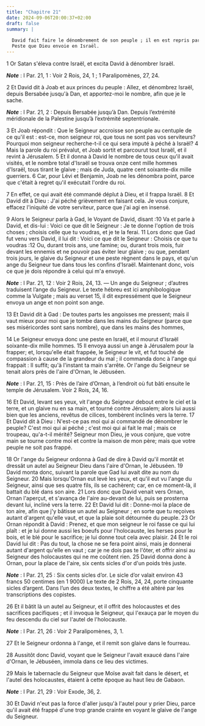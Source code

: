 ```yaml
---
title: "Chapitre 21"
date: 2024-09-06T20:00:37+02:00
draft: false
summary: |
  
  David fait faire le dénombrement de son peuple ; il en est repris par le prophète Gad.
  Peste que Dieu envoie en Israël.
---
```



1 Or Satan s'éleva contre Israël, et excita David à dénombrer Israël.

***Note*** :  I Par. 21, 1 : Voir 2 Rois, 24, 1 ; 1 Paralipomènes, 27, 24.

2 Et David dit à Joab et aux princes du peuple : Allez, et dénombrez Israël, depuis Bersabée jusqu'à Dan, et apportez-moi le nombre, afin que je le sache.

***Note*** :  I Par. 21, 2 : Depuis Bersabée jusqu’à Dan. Depuis l’extrémité méridionale de la Palestine jusqu’à l’extrémité septentrionale.

3 Et Joab répondit : Que le Seigneur accroisse son peuple au centuple de ce qu'il est : est-ce, mon seigneur roi, que tous ne sont pas vos serviteurs? Pourquoi mon seigneur recherche-t-il ce qui sera imputé à péché à Israël? 4 Mais la parole du roi prévalut, et Joab sortit et parcourut tout Israël, et il revint à Jérusalem. 5 Et il donna à David le nombre de tous ceux qu'il avait visités, et le nombre total d'Israël se trouva onze cent mille hommes d'Israël, tous tirant le glaive ; mais de Juda, quatre cent soixante-dix mille guerriers. 6 Car, pour Lévi et Benjamin, Joab ne les dénombra point, parce que c'était à regret qu'il exécutait l'ordre du roi.


7 En effet, ce qui avait été commandé déplut à Dieu, et il frappa Israël. 8 Et David dit à Dieu : J'ai péché grièvement en faisant cela. Je vous conjure, effacez l'iniquité de votre serviteur, parce que j'ai agi en insensé.


9 Alors le Seigneur parla à Gad, le Voyant de David, disant :10 Va et parle à David, et dis-lui : Voici ce que dit le Seigneur : Je te donne l'option de trois choses ; choisis celle que tu voudras, et je te la ferai. 11 Lors donc que Gad fut venu vers David, il lui dit : Voici ce que dit le Seigneur : Choisis ce que tu voudras :12 Ou, durant trois ans, une famine; ou, durant trois mois, fuir devant les ennemis et ne pouvoir pas éviter leur glaive ; ou que, pendant trois jours, le glaive du Seigneur et une peste règnent dans le pays, et qu'un ange du Seigneur tue dans tous les confins d'Israël. Maintenant donc, vois ce que je dois répondre à celui qui m'a envoyé.

***Note*** :  I Par. 21, 12 : Voir 2 Rois, 24, 13. ― Un ange du Seigneur ; d’autres traduisent l’ange du Seigneur. Le texte hébreu est ici amphibologique comme la Vulgate ; mais au verset 15, il dit expressément que le Seigneur envoya un ange et non point son ange.

13 Et David dit à Gad : De toutes parts les angoisses me pressent; mais il vaut mieux pour moi que je tombe dans les mains du Seigneur (parce que ses miséricordes sont sans nombre), que dans les mains des hommes,


14 Le Seigneur envoya donc une peste en Israël, et il mourut d'Israël soixante-dix mille hommes. 15 Il envoya aussi un ange à Jérusalem pour la frapper; et, lorsqu'elle était frappée, le Seigneur le vit, et fut touché de compassion à cause de la grandeur du mal ; il commanda donc à l'ange qui frappait : Il suffit; qu'à l'instant ta main s'arrête. Or l'ange du Seigneur se tenait alors près de l'aire d'Ornan, le Jébuséen.

***Note*** :  I Par. 21, 15 : Près de l’aire d’Ornan, à l’endroit où fut bâti ensuite le temple de Jérusalem. Voir 2 Rois, 24, 16.

16 Et David, levant ses yeux, vit l'ange du Seigneur debout entre le ciel et la terre, et un glaive nu en sa main, et tourné contre Jérusalem; alors lui aussi bien que les anciens, revêtus de cilices, tombèrent inclinés vers la terre. 17 Et David dit à Dieu : N'est-ce pas moi qui ai commandé de dénombrer le peuple? C'est moi qui ai péché ; c'est moi qui ai fait le mal ; mais ce troupeau, qu'a-t-il mérité? Seigneur mon Dieu, je vous conjure, que votre main se tourne contre moi et contre la maison de mon père; mais que votre peuple ne soit pas frappé.


18 Or l'ange du Seigneur ordonna à Gad de dire à David qu'il montât et dressât un autel au Seigneur Dieu dans l'aire d'Ornan, le Jébuséen. 19 David monta donc, suivant la parole que Gad lui avait dite au nom du Seigneur. 20 Mais lorsqu'Ornan eut levé les yeux, et qu'il eut vu l'ange du Seigneur, ainsi que ses quatre fils, ils se cachèrent; car, en ce moment-là, il battait du blé dans son aire. 21 Lors donc que David venait vers Ornan, Ornan l'aperçut, et s'avança de l'aire au-devant de lui, puis se prosterna devant lui, incliné vers la terre. 22 Et David lui dit : Donne-moi la place de ton aire, afin que j'y bâtisse un autel au Seigneur ; en sorte que tu reçoives autant d'argent qu'elle vaut, et que la plaie soit détournée du peuple. 23 Or Ornan répondit à David : Prenez, et que mon seigneur le roi fasse ce qui lui plaît : et je lui donne aussi les boeufs pour l'holocauste, les herses pour le bois, et le blé pour le sacrifice; je lui donne tout cela avec plaisir. 24 Et le roi David lui dit : Pas du tout, la chose
ne se fera point ainsi, mais je donnerai autant d'argent qu'elle en vaut ; car je ne dois pas te l'ôter, et offrir ainsi au Seigneur des holocaustes qui ne me coûtent rien. 25 David donna donc à Ornan, pour la place de l'aire, six cents sicles d'or d'un poids très juste.

***Note*** :  I Par. 21, 25 : Six cents sicles d’or. Le sicle d’or valait environ 43 francs 50 centimes (en 1 9000) Le texte de 2 Rois, 24, 24, porte cinquante sicles d’argent. Dans l’un des deux textes, le chiffre a été altéré par les transcriptions des copistes.

26 Et il bâtit là un autel au Seigneur, et il offrit des holocaustes et des sacrifices pacifiques ; et il invoqua le Seigneur, qui l'exauça par le moyen du feu descendu du ciel sur l'autel de l'holocauste.

***Note*** :  I Par. 21, 26 : Voir 2 Paralipomènes, 3, 1.

27 Et le Seigneur ordonna à l'ange, et il remit son glaive dans le fourreau.


28 Aussitôt donc David, voyant que le Seigneur l'avait exaucé dans l'aire d'Ornan, le Jébuséen, immola dans ce lieu des victimes.


29 Mais le tabernacle du Seigneur que Moïse avait fait dans le désert, et l'autel des holocaustes, étaient à cette époque au haut lieu de Gabaon.

***Note*** :  I Par. 21, 29 : Voir Exode, 36, 2.

30 Et David n'eut pas la force d'aller jusqu'à l'autel pour y prier Dieu, parce qu'il avait été frappé d'une trop grande crainte en voyant le glaive de l'ange du Seigneur.

